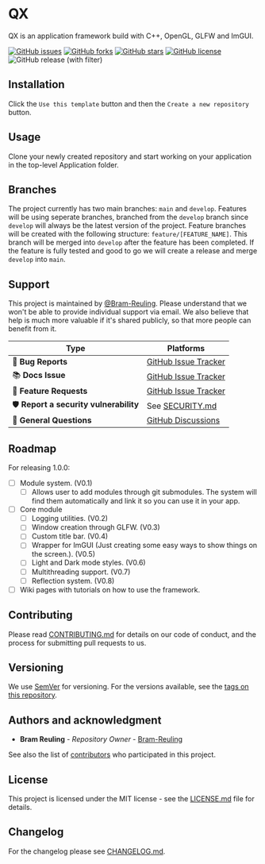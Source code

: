 # QX

QX is an application framework build with C++, OpenGL, GLFW and ImGUI.

[![GitHub issues](https://img.shields.io/github/issues/QX-Interactive/QX.svg)](https://github.com/QX-Interactive/QX/issues)
[![GitHub forks](https://img.shields.io/github/forks/QX-Interactive/QX.svg)](https://github.com/QX-Interactive/QX/network)
[![GitHub stars](https://img.shields.io/github/stars/QX-Interactive/QX.svg)](https://github.com/QX-Interactive/QX/stargazers)
[![GitHub license](https://img.shields.io/github/license/QX-Interactive/QX.svg)](https://github.com/QX-Interactive/QX/blob/main/LICENSE.md)
![GitHub release (with filter)](https://img.shields.io/github/v/release/QX-Interactive/QX)

## Installation

Click the `Use this template` button and then the `Create a new repository` button.

## Usage

Clone your newly created repository and start working on your application in the top-level Application folder.

## Branches

The project currently has two main branches: `main` and `develop`. Features will be using seperate branches, branched from the `develop` branch since `develop` will always be the latest version of the project. Feature branches will be created with the following structure: `feature/[FEATURE_NAME]`. This branch will be merged into `develop` after the feature has been completed. If the feature is fully tested and good to go we will create a release and merge `develop` into `main`.

## Support

This project is maintained by [@Bram-Reuling](https://github.com/Bram-Reuling). Please understand that we won't be able to provide individual support via email. We also believe that help is much more valuable if it's shared publicly, so that more people can benefit from it.

| Type                                  | Platforms                                                               |
| ------------------------------------- | ----------------------------------------------------------------------- |
| 🚨 **Bug Reports**                    | [GitHub Issue Tracker](https://github.com/QX-Interactive/QX/issues)    |
| 📚 **Docs Issue**                     | [GitHub Issue Tracker](https://github.com/QX-Interactive/QX/issues)    |
| 🎁 **Feature Requests**               | [GitHub Issue Tracker](https://github.com/QX-Interactive/QX/issues)    |
| 🛡 **Report a security vulnerability** | See [SECURITY.md](SECURITY.md)                                         |
| 💬 **General Questions**              | [GitHub Discussions](https://github.com/QX-Interactive/QX/discussions) |

## Roadmap

For releasing 1.0.0:
- [ ] Module system. (V0.1)
  - [ ] Allows user to add modules through git submodules. The system will find them automatically and link it so you can use it in your app.
- [ ] Core module
  - [ ] Logging utilities. (V0.2)
  - [ ] Window creation through GLFW. (V0.3)
  - [ ] Custom title bar. (V0.4)
  - [ ] Wrapper for ImGUI (Just creating some easy ways to show things on the screen.). (V0.5)
  - [ ] Light and Dark mode styles. (V0.6)
  - [ ] Multithreading support. (V0.7)
  - [ ] Reflection system. (V0.8)
- [ ] Wiki pages with tutorials on how to use the framework.

## Contributing

Please read [CONTRIBUTING.md](CONTRIBUTING.md) for details on our code of conduct, and the process for submitting pull requests to us.

## Versioning

We use [SemVer](http://semver.org/) for versioning. For the versions available, see the [tags on this repository](https://github.com/QX-Interactive/QX/tags).

## Authors and acknowledgment

- **Bram Reuling** - _Repository Owner_ - [Bram-Reuling](https://github.com/Bram-Reuling)

See also the list of [contributors](https://github.com/QX-Interactive/QX/graphs/contributors) who participated in this project.

## License

This project is licensed under the MIT license - see the [LICENSE.md](LICENSE.md) file for details.

## Changelog

For the changelog please see [CHANGELOG.md](CHANGELOG.md).
